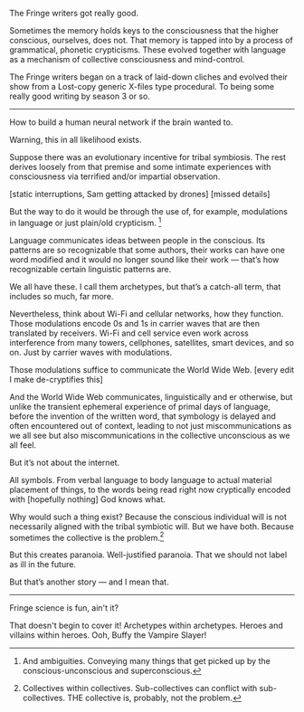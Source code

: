The Fringe writers got really good.

Sometimes the memory holds keys to the consciousness that the higher conscious, ourselves, does not. That memory is tapped into by a process of grammatical, phonetic crypticisms. These evolved together with language as a mechanism of collective consciousness and mind-control.

The Fringe writers began on a track of laid-down cliches and evolved their show from a Lost-copy generic X-files type procedural. To being some really good writing by season 3 or so. 

---

How to build a human neural network if the brain wanted to. 

Warning, this in all likelihood exists. 

Suppose there was an evolutionary incentive for tribal symbiosis. The rest derives loosely from that premise and some intimate experiences with consciousness via terrified and/or impartial observation. 

[static interruptions, Sam getting attacked by drones] [missed details]

But the way to do it would be through the use of, for example, modulations in language or just plain/old crypticism. [^2]

Language communicates ideas between people in the conscious. Its patterns are so recognizable that some authors, their works can have one word modified and it would no longer sound like their work — that’s how recognizable certain linguistic patterns are. 

We all have these. I call them archetypes, but that’s a catch-all term, that includes so much, far more. 

Nevertheless, think about Wi-Fi and cellular networks, how they function. Those modulations encode 0s and 1s in carrier waves that are then translated by receivers. Wi-Fi and cell service even work across interference from many towers, cellphones, satellites, smart devices, and so on. Just by carrier waves with modulations. 

Those modulations suffice to communicate the World Wide Web. [every edit I make de-cryptifies this]

And the World Wide Web communicates, linguistically and er otherwise, but unlike the transient ephemeral experience of primal days of language, before the invention of the written word, that symbology is delayed and often encountered out of context, leading to not just miscommunications as we all see but also miscommunications in the collective unconscious as we all feel. 

But it’s not about the internet. 

All symbols. From verbal language to body language to actual material placement of things, to the words being read right now cryptically encoded with [hopefully nothing] God knows what. 

Why would such a thing exist? Because the conscious individual will is not necessarily aligned with the tribal symbiotic will. But we have both. Because sometimes the collective is the problem.[^1]

But this creates paranoia. Well-justified paranoia. That we should not label as ill in the future. 

But that’s another story — and I mean that. 

---

Fringe science is fun, ain't it?

That doesn't begin to cover it! Archetypes within archetypes. Heroes and villains within heroes. Ooh, Buffy the Vampire Slayer!

[^1]: Collectives within collectives. Sub-collectives can conflict with sub-collectives. THE collective is, probably, not the problem.

[^2]: And ambiguities. Conveying many things that get picked up by the conscious-unconscious and superconscious.
